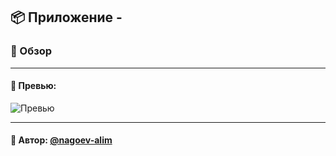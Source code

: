 ## 📦 Приложение -

### 🚀 Обзор


---
#### 🌄 Превью:
![Превью](public/images/preview_01.jpg)


-----
#### 🙌 Автор: [@nagoev-alim](https://github.com/nagoev-alim)


